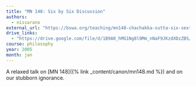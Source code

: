 ```yaml
---
title: "MN 148: Six by Six Discussion"
authors:
  - nissarano
external_url: "https://bswa.org/teaching/mn148-chachakka-sutta-six-sextets/"
drive_links:
  - "https://drive.google.com/file/d/1B9A0_hMG1Ng8l0Mm_nNaF9JKzdXDzZBS/view?usp=drivesdk"
course: philosophy
year: 2005
month: jan
---
```


A relaxed talk on [MN 148]({% link _content/canon/mn148.md %}) and on our stubborn ignorance.
